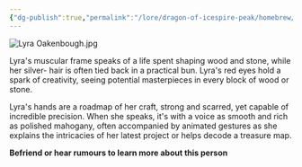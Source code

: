 ```yaml
---
{"dg-publish":true,"permalink":"/lore/dragon-of-icespire-peak/homebrew/npcs/phandalin/lyra-oakenbough/"}
---
```


![Lyra Oakenbough.jpg](/img/user/Images/Characters/npcs/Phandalin/Adventurer's%20Guild/Lyra%20Oakenbough.jpg)

Lyra's muscular frame speaks of a life spent shaping wood and stone, while her silver- hair is often tied back in a practical bun. Lyra's red eyes hold a spark of creativity, seeing potential masterpieces in every block of wood or stone.

Lyra's hands are a roadmap of her craft, strong and scarred, yet capable of incredible precision. When she speaks, it's with a voice as smooth and rich as polished mahogany, often accompanied by animated gestures as she explains the intricacies of her latest project or helps decode a treasure map.

**Befriend or hear rumours to learn more about this person**